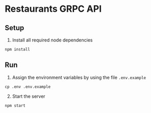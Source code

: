 # Restaurants GRPC API

## Setup
1. Install all required node dependencies
```
npm install
```

## Run
1. Assign the environment variables by using the file `.env.example`
```
cp .env .env.example
```
2. Start the server
```
npm start
```